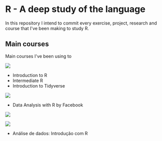 # R - A deep study of the language 

In this repository I intend to commit every exercise, project, research and course that I've been making to study R. 

## Main courses
Main courses I've been using to
<p align="left">
  <img src="https://i.imgur.com/URuAhvv.png">
</p>

- Introduction to R
- Intermediate R
- Introduction to Tidyverse

<p align="left">
  <img src="https://i.imgur.com/48Ra2yf.png">
</p>

- Data Analysis with R by Facebook

<p align="left">
  <img  src="https://i.imgur.com/xZlhO2L.png">
</p>

<p align="left">
  <img src="https://i.imgur.com/LP95TR0.jpg">
</p>

- Análise de dados: Introdução com R
